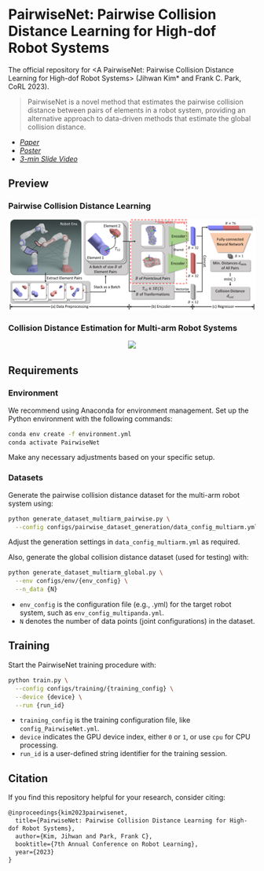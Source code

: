 # PairwiseNet: Pairwise Collision Distance Learning for High-dof Robot Systems
The official repository for \<A PairwiseNet: Pairwise Collision Distance Learning for High-dof Robot Systems\> (Jihwan Kim* and Frank C. Park, CoRL 2023).

> PairwiseNet is a novel method that estimates the pairwise collision distance between pairs of elements in a robot system, providing an alternative approach to data-driven methods that estimate the global collision distance.

- *[Paper](https://proceedings.mlr.press/v229/kim23d.html)* 
- *[Poster](https://drive.google.com/file/d/1OPQfOK1nq3hHV7oppfz5Sn-puHJUtl1q/view?usp=drive_link)*  
- *[3-min Slide Video](https://youtu.be/YuotzrBn1ks?si=QavzqhQqoaMiPFJe)*  

## Preview

### Pairwise Collision Distance Learning

<center>
<div class="imgCollage">
<img src="./figures/PairwiseNet_overall.png"/></span>
</div>
</center>

### Collision Distance Estimation for Multi-arm Robot Systems

<center>
<div class="imgCollage">
<img src="./figures/PairwiseNet_results.gif"/></span>
</div>
</center>

## Requirements

### Environment

We recommend using Anaconda for environment management. Set up the Python environment with the following commands:
```bash
conda env create -f environment.yml
conda activate PairwiseNet
```
Make any necessary adjustments based on your specific setup.

### Datasets

Generate the pairwise collision distance dataset for the multi-arm robot system using:
```bash
python generate_dataset_multiarm_pairwise.py \
  --config configs/pairwise_dataset_generation/data_config_multiarm.yml
```
Adjust the generation settings in `data_config_multiarm.yml` as required.

Also, generate the global collision distance dataset (used for testing) with:
```bash
python generate_dataset_multiarm_global.py \
  --env configs/env/{env_config} \
  --n_data {N}
```
- `env_config` is the configuration file (e.g., .yml) for the target robot system, such as `env_config_multipanda.yml`.
- `N` denotes the number of data points (joint configurations) in the dataset.

## Training

Start the PairwiseNet training procedure with:
```bash
python train.py \
  --config configs/training/{training_config} \
  --device {device} \
  --run {run_id}
```
- `training_config` is the training configuration file, like `config_PairwiseNet.yml`. 
- `device` indicates the GPU device index, either `0` or `1`, or use `cpu` for CPU processing.
- `run_id` is a user-defined string identifier for the training session.

## Citation
If you find this repository helpful for your research, consider citing:
```
@inproceedings{kim2023pairwisenet,
  title={PairwiseNet: Pairwise Collision Distance Learning for High-dof Robot Systems},
  author={Kim, Jihwan and Park, Frank C},
  booktitle={7th Annual Conference on Robot Learning},
  year={2023}
}
```